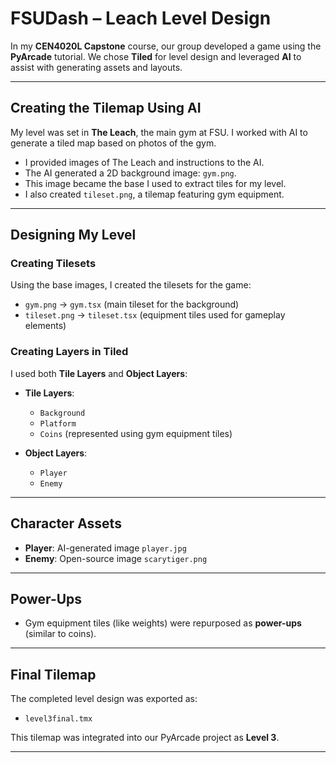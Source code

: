 # FSUDash – Leach Level Design

In my **CEN4020L Capstone** course, our group developed a game using the **PyArcade** tutorial. We chose **Tiled** for level design and leveraged **AI** to assist with generating assets and layouts.

---

## Creating the Tilemap Using AI

My level was set in **The Leach**, the main gym at FSU. I worked with AI to generate a tiled map based on photos of the gym.

- I provided images of The Leach and instructions to the AI.
- The AI generated a 2D background image: `gym.png`.
- This image became the base I used to extract tiles for my level.
- I also created `tileset.png`, a tilemap featuring gym equipment.

---

## Designing My Level

### Creating Tilesets

Using the base images, I created the tilesets for the game:

- `gym.png` → `gym.tsx` (main tileset for the background)
- `tileset.png` → `tileset.tsx` (equipment tiles used for gameplay elements)

### Creating Layers in Tiled

I used both **Tile Layers** and **Object Layers**:

- **Tile Layers**:  
  - `Background`  
  - `Platform`  
  - `Coins` (represented using gym equipment tiles)

- **Object Layers**:  
  - `Player`  
  - `Enemy`

---

## Character Assets

- **Player**: AI-generated image `player.jpg`
- **Enemy**: Open-source image `scarytiger.png`

---

## Power-Ups

- Gym equipment tiles (like weights) were repurposed as **power-ups** (similar to coins).

---

## Final Tilemap

The completed level design was exported as:

- `level3final.tmx`

This tilemap was integrated into our PyArcade project as **Level 3**.

---
